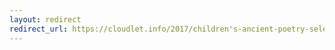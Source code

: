 ```yaml
---
layout: redirect
redirect_url: https://cloudlet.info/2017/children's-ancient-poetry-selection-volume-1
---
```

